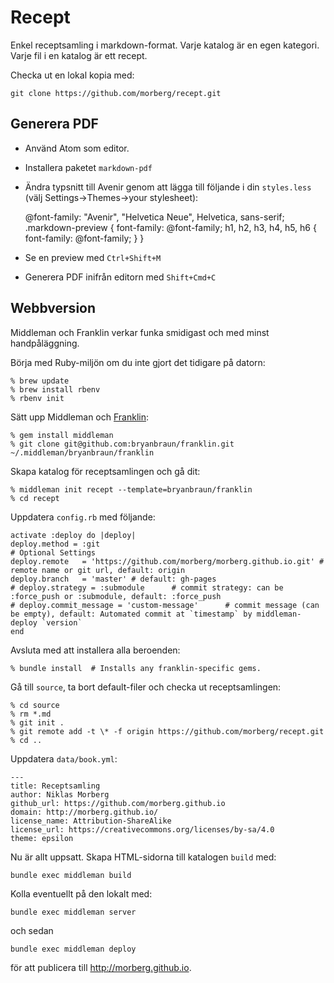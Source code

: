 # Recept
Enkel receptsamling i markdown-format. Varje katalog är en egen kategori. Varje fil i en katalog är ett recept.

Checka ut en lokal kopia med:

    git clone https://github.com/morberg/recept.git

## Generera PDF
* Använd Atom som editor.
* Installera paketet `markdown-pdf`
* Ändra typsnitt till Avenir genom att lägga till följande i din `styles.less` (välj Settings->Themes->your stylesheet):


    @font-family: "Avenir", "Helvetica Neue", Helvetica, sans-serif;
    .markdown-preview {
        font-family: @font-family;
        h1, h2, h3, h4, h5, h6 {
            font-family: @font-family;
        }
    }

* Se en preview med `Ctrl+Shift+M`
* Generera PDF inifrån editorn med `Shift+Cmd+C`

## Webbversion
Middleman och Franklin verkar funka smidigast och med minst handpåläggning.

Börja med Ruby-miljön om du inte gjort det tidigare på datorn:

    % brew update
    % brew install rbenv
    % rbenv init

Sätt upp Middleman och [Franklin](https://github.com/bryanbraun/franklin):

    % gem install middleman
    % git clone git@github.com:bryanbraun/franklin.git ~/.middleman/bryanbraun/franklin

Skapa katalog för receptsamlingen och gå dit:

    % middleman init recept --template=bryanbraun/franklin
    % cd recept

Uppdatera `config.rb` med följande:

    activate :deploy do |deploy|
    deploy.method = :git
    # Optional Settings
    deploy.remote   = 'https://github.com/morberg/morberg.github.io.git' # remote name or git url, default: origin
    deploy.branch   = 'master' # default: gh-pages
    # deploy.strategy = :submodule      # commit strategy: can be :force_push or :submodule, default: :force_push
    # deploy.commit_message = 'custom-message'      # commit message (can be empty), default: Automated commit at `timestamp` by middleman-deploy `version`
    end

Avsluta med att installera alla beroenden:

    % bundle install  # Installs any franklin-specific gems.

Gå till `source`, ta bort default-filer och checka ut receptsamlingen:

    % cd source
    % rm *.md
    % git init .
    % git remote add -t \* -f origin https://github.com/morberg/recept.git
    % cd ..

Uppdatera `data/book.yml`:

    ---
    title: Receptsamling
    author: Niklas Morberg
    github_url: https://github.com/morberg.github.io
    domain: http://morberg.github.io/
    license_name: Attribution-ShareAlike
    license_url: https://creativecommons.org/licenses/by-sa/4.0
    theme: epsilon

Nu är allt uppsatt. Skapa HTML-sidorna till katalogen `build` med:

    bundle exec middleman build

Kolla eventuellt på den lokalt med:

    bundle exec middleman server

och sedan

    bundle exec middleman deploy

för att publicera till http://morberg.github.io.
